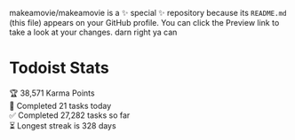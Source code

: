 makeamovie/makeamovie is a ✨ special ✨ repository because its `README.md` (this file) appears on your GitHub profile.
You can click the Preview link to take a look at your changes. darn right ya can

# Todoist Stats

<!-- TODO-IST:START -->
🏆  38,571 Karma Points           
🌸  Completed 21 tasks today           
✅  Completed 27,282 tasks so far           
⏳  Longest streak is 328 days
<!-- TODO-IST:END -->